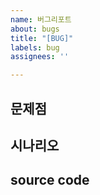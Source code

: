 ```yaml
---
name: 버그리포트
about: bugs
title: "[BUG]"
labels: bug
assignees: ''

---
```


## 문제점

## 시나리오

## source code
